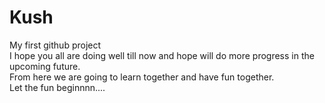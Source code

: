 # Kush
My first github project<br>
I hope you all are doing well till now and hope will do more progress in the upcoming future.<br>
From here we are going to learn together and have fun together.<br>
Let the fun beginnnn....